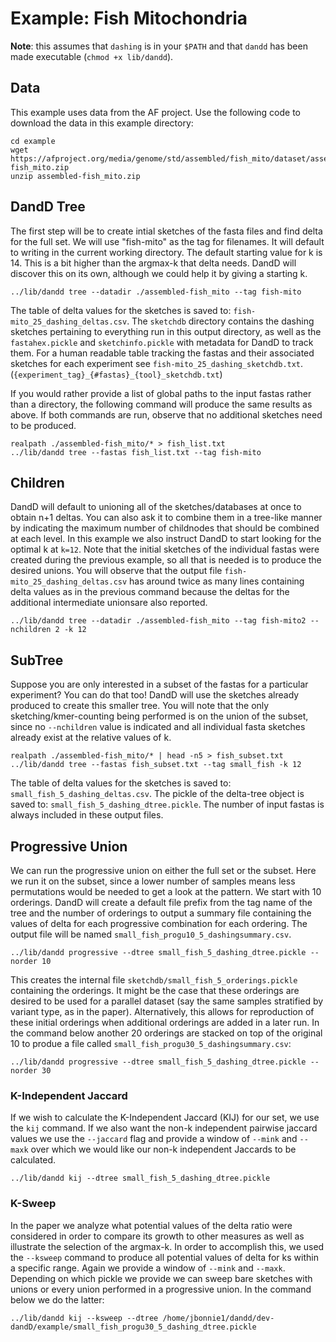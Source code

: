 # Example: Fish Mitochondria

**Note**: this assumes that `dashing` is in your `$PATH` and that `dandd` has been made executable (`chmod +x lib/dandd`).

## Data
This example uses data from the AF project. Use the following code to download the data in this example directory:

```
cd example
wget https://afproject.org/media/genome/std/assembled/fish_mito/dataset/assembled-fish_mito.zip
unzip assembled-fish_mito.zip
```

## DandD Tree

The first step will be to create intial sketches of the fasta files and find delta for the full set. We will use "fish-mito" as the tag for filenames. It will default to writing in the current working directory. The default starting value for k is 14. This is a bit higher than the argmax-k that delta needs. DandD will discover this on its own, although we could help it by giving a starting k.

```
../lib/dandd tree --datadir ./assembled-fish_mito --tag fish-mito

```
The table of delta values for the sketches is saved to: `fish-mito_25_dashing_deltas.csv`. The `sketchdb` directory contains the dashing sketches pertaining to everything run in this output directory, as well as the `fastahex.pickle` and `sketchinfo.pickle` with metadata for DandD to track them. For a human readable table tracking the fastas and their associated sketches for each experiment see `fish-mito_25_dashing_sketchdb.txt`. (`{experiment_tag}_{#fastas}_{tool}_sketchdb.txt`)

If you would rather provide a list of global paths to the input fastas rather than a directory, the following command will produce the same results as above. If both commands are run, observe that no additional sketches need to be produced.
```
realpath ./assembled-fish_mito/* > fish_list.txt
../lib/dandd tree --fastas fish_list.txt --tag fish-mito
```

## Children
DandD will default to unioning all of the sketches/databases at once to obtain n+1 deltas. You can also ask it to combine them in a tree-like manner by indicating the maximum number of childnodes that should be combined at each level. In this example we also instruct DandD to start looking for the optimal k at `k=12`. Note that the initial sketches of the individual fastas were created during the previous example, so all that is needed is to produce the desired unions. You will observe that the output file `fish-mito_25_dashing_deltas.csv` has around twice as many lines containing delta values as in the previous command because the deltas for the additional intermediate unionsare also reported.
```
../lib/dandd tree --datadir ./assembled-fish_mito --tag fish-mito2 --nchildren 2 -k 12
```

## SubTree
Suppose you are only interested in a subset of the fastas for a particular experiment? You can do that too! DandD will use the sketches already produced to create this smaller tree. You will note that the only sketching/kmer-counting being performed is on the union of the subset, since no `--nchildren` value is indicated and all individual fasta sketches already exist at the relative values of k.  

```
realpath ./assembled-fish_mito/* | head -n5 > fish_subset.txt
../lib/dandd tree --fastas fish_subset.txt --tag small_fish -k 12

```
The table of delta values for the sketches is saved to: `small_fish_5_dashing_deltas.csv`. The pickle of the delta-tree object is saved to: `small_fish_5_dashing_dtree.pickle`. The number of input fastas is always included in these output files.

## Progressive Union

We can run the progressive union on either the full set or the subset. Here we run it on the subset, since a lower number of samples means less permutations would be needed to get a look at the pattern. We start with 10 orderings. DandD will create a default file prefix from the tag name of the tree and the number of orderings to output a summary file containing the values of delta for each progressive combination for each ordering. The output file will be named `small_fish_progu10_5_dashingsummary.csv`.
```
../lib/dandd progressive --dtree small_fish_5_dashing_dtree.pickle --norder 10 
```

This creates the internal file `sketchdb/small_fish_5_orderings.pickle` containing the orderings. It might be the case that these orderings are desired to be used for a parallel dataset (say the same samples stratified by variant type, as in the paper). Alternatively, this allows for reproduction of these initial orderings when additional orderings are added in a later run. In the command below another 20 orderings are stacked on top of the original 10 to produe a file called `small_fish_progu30_5_dashingsummary.csv`:

```
../lib/dandd progressive --dtree small_fish_5_dashing_dtree.pickle --norder 30 
```

### K-Independent Jaccard
If we wish to calculate the K-Independent Jaccard (KIJ) for our set, we use the `kij` command. If we also want the non-k independent pairwise jaccard values we use the `--jaccard` flag and provide a window of `--mink` and `--maxk` over which we would like our non-k independent Jaccards to be calculated.

```
../lib/dandd kij --dtree small_fish_5_dashing_dtree.pickle
```

### K-Sweep
In the paper we analyze what potential values of the delta ratio were considered in order to compare its growth to other measures as well as illustrate the selection of the argmax-k. In order to accomplish this, we used the `--ksweep` command to produce all potential values of delta for ks within a specific range. Again we provide a window of `--mink` and `--maxk`. Depending on which pickle we provide we can sweep bare sketches with unions or every union performed in a progressive union. In the command below we do the latter:

```
../lib/dandd kij --ksweep --dtree /home/jbonnie1/dandd/dev-dandD/example/small_fish_progu30_5_dashing_dtree.pickle
```
